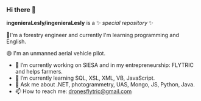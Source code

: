 ### Hi there 👋


 **ingenieraLesly/ingenieraLesly** is a ✨ _special repository_ ✨  <!--because its `README.md` (this file) appears on your GitHub profile. -->

<!-- Here are some ideas to get you started: -->
🌱I'm a forestry engineer and currently I'm learning programming and English.

😄 I'm an unmanned aerial vehicle pilot.
- 🔭 I’m currently working on SIESA and in my entrepreneurship: FLYTRIC and helps farmers.
- 🌱 I’m currently learning SQL, XSL, XML, VB, JavaScript.
- 💬 Ask me about .NET, photogrammetry, UAS, Mongo, JS, Python, Java.
- 📫 How to reach me: dronesflytric@gmail.com
<!-- - 👯 I’m looking to collaborate on ... -->
<!-- - 🤔 I’m looking for help with ... -->
<!-- - 😄 Pronouns: ...
- ⚡ Fun fact: ...
 -->
